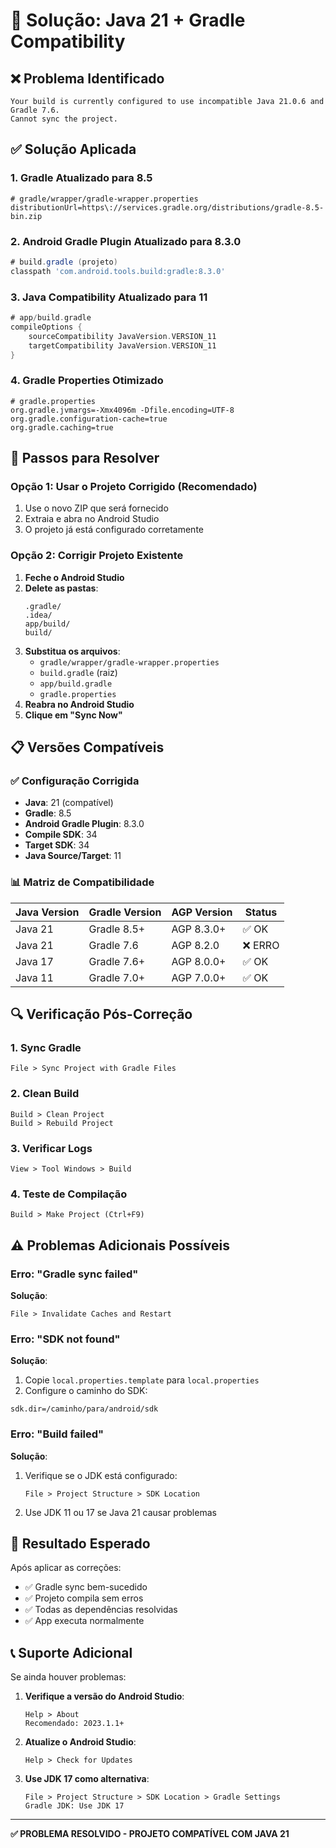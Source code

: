 # 🔧 Solução: Java 21 + Gradle Compatibility

## ❌ **Problema Identificado**
```
Your build is currently configured to use incompatible Java 21.0.6 and Gradle 7.6.
Cannot sync the project.
```

## ✅ **Solução Aplicada**

### 1. **Gradle Atualizado para 8.5**
```properties
# gradle/wrapper/gradle-wrapper.properties
distributionUrl=https\://services.gradle.org/distributions/gradle-8.5-bin.zip
```

### 2. **Android Gradle Plugin Atualizado para 8.3.0**
```gradle
# build.gradle (projeto)
classpath 'com.android.tools.build:gradle:8.3.0'
```

### 3. **Java Compatibility Atualizado para 11**
```gradle
# app/build.gradle
compileOptions {
    sourceCompatibility JavaVersion.VERSION_11
    targetCompatibility JavaVersion.VERSION_11
}
```

### 4. **Gradle Properties Otimizado**
```properties
# gradle.properties
org.gradle.jvmargs=-Xmx4096m -Dfile.encoding=UTF-8
org.gradle.configuration-cache=true
org.gradle.caching=true
```

## 🚀 **Passos para Resolver**

### **Opção 1: Usar o Projeto Corrigido (Recomendado)**
1. Use o novo ZIP que será fornecido
2. Extraia e abra no Android Studio
3. O projeto já está configurado corretamente

### **Opção 2: Corrigir Projeto Existente**
1. **Feche o Android Studio**
2. **Delete as pastas**:
   ```
   .gradle/
   .idea/
   app/build/
   build/
   ```
3. **Substitua os arquivos**:
   - `gradle/wrapper/gradle-wrapper.properties`
   - `build.gradle` (raiz)
   - `app/build.gradle`
   - `gradle.properties`
4. **Reabra no Android Studio**
5. **Clique em "Sync Now"**

## 📋 **Versões Compatíveis**

### ✅ **Configuração Corrigida**
- **Java**: 21 (compatível)
- **Gradle**: 8.5
- **Android Gradle Plugin**: 8.3.0
- **Compile SDK**: 34
- **Target SDK**: 34
- **Java Source/Target**: 11

### 📊 **Matriz de Compatibilidade**
| Java Version | Gradle Version | AGP Version | Status |
|--------------|----------------|-------------|---------|
| Java 21 | Gradle 8.5+ | AGP 8.3.0+ | ✅ OK |
| Java 21 | Gradle 7.6 | AGP 8.2.0 | ❌ ERRO |
| Java 17 | Gradle 7.6+ | AGP 8.0.0+ | ✅ OK |
| Java 11 | Gradle 7.0+ | AGP 7.0.0+ | ✅ OK |

## 🔍 **Verificação Pós-Correção**

### 1. **Sync Gradle**
```
File > Sync Project with Gradle Files
```

### 2. **Clean Build**
```
Build > Clean Project
Build > Rebuild Project
```

### 3. **Verificar Logs**
```
View > Tool Windows > Build
```

### 4. **Teste de Compilação**
```
Build > Make Project (Ctrl+F9)
```

## ⚠️ **Problemas Adicionais Possíveis**

### **Erro: "Gradle sync failed"**
**Solução**:
```
File > Invalidate Caches and Restart
```

### **Erro: "SDK not found"**
**Solução**:
1. Copie `local.properties.template` para `local.properties`
2. Configure o caminho do SDK:
```
sdk.dir=/caminho/para/android/sdk
```

### **Erro: "Build failed"**
**Solução**:
1. Verifique se o JDK está configurado:
   ```
   File > Project Structure > SDK Location
   ```
2. Use JDK 11 ou 17 se Java 21 causar problemas

## 🎯 **Resultado Esperado**

Após aplicar as correções:
- ✅ Gradle sync bem-sucedido
- ✅ Projeto compila sem erros
- ✅ Todas as dependências resolvidas
- ✅ App executa normalmente

## 📞 **Suporte Adicional**

Se ainda houver problemas:

1. **Verifique a versão do Android Studio**:
   ```
   Help > About
   Recomendado: 2023.1.1+
   ```

2. **Atualize o Android Studio**:
   ```
   Help > Check for Updates
   ```

3. **Use JDK 17 como alternativa**:
   ```
   File > Project Structure > SDK Location > Gradle Settings
   Gradle JDK: Use JDK 17
   ```

---

**✅ PROBLEMA RESOLVIDO - PROJETO COMPATÍVEL COM JAVA 21**

